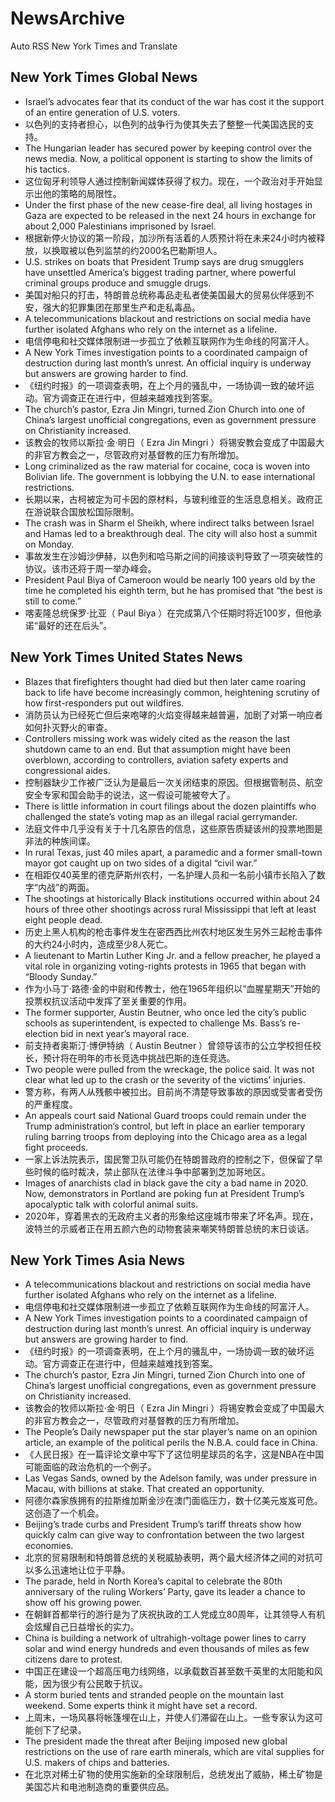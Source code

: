 # NewsArchive
Auto RSS New York Times and Translate

## New York Times Global News
* Israel’s advocates fear that its conduct of the war has cost it the support of an entire generation of U.S. voters.
* 以色列的支持者担心，以色列的战争行为使其失去了整整一代美国选民的支持。
* The Hungarian leader has secured power by keeping control over the news media. Now, a political opponent is starting to show the limits of his tactics.
* 这位匈牙利领导人通过控制新闻媒体获得了权力。现在，一个政治对手开始显示出他的策略的局限性。
* Under the first phase of the new cease-fire deal, all living hostages in Gaza are expected to be released in the next 24 hours in exchange for about 2,000 Palestinians imprisoned by Israel.
* 根据新停火协议的第一阶段，加沙所有活着的人质预计将在未来24小时内被释放，以换取被以色列监禁的约2000名巴勒斯坦人。
* U.S. strikes on boats that President Trump says are drug smugglers have unsettled America’s biggest trading partner, where powerful criminal groups produce and smuggle drugs.
* 美国对船只的打击，特朗普总统称毒品走私者使美国最大的贸易伙伴感到不安，强大的犯罪集团在那里生产和走私毒品。
* A telecommunications blackout and restrictions on social media have further isolated Afghans who rely on the internet as a lifeline.
* 电信停电和社交媒体限制进一步孤立了依赖互联网作为生命线的阿富汗人。
* A New York Times investigation points to a coordinated campaign of destruction during last month’s unrest. An official inquiry is underway but answers are growing harder to find.
* 《纽约时报》的一项调查表明，在上个月的骚乱中，一场协调一致的破坏运动。官方调查正在进行中，但越来越难找到答案。
* The church’s pastor, Ezra Jin Mingri, turned Zion Church into one of China’s largest unofficial congregations, even as government pressure on Christianity increased.
* 该教会的牧师以斯拉·金·明日（ Ezra Jin Mingri ）将锡安教会变成了中国最大的非官方教会之一，尽管政府对基督教的压力有所增加。
* Long criminalized as the raw material for cocaine, coca is woven into Bolivian life. The government is lobbying the U.N. to ease international restrictions.
* 长期以来，古柯被定为可卡因的原材料，与玻利维亚的生活息息相关。政府正在游说联合国放松国际限制。
* The crash was in Sharm el Sheikh, where indirect talks between Israel and Hamas led to a breakthrough deal. The city will also host a summit on Monday.
* 事故发生在沙姆沙伊赫，以色列和哈马斯之间的间接谈判导致了一项突破性的协议。该市还将于周一举办峰会。
* President Paul Biya of Cameroon would be nearly 100 years old by the time he completed his eighth term, but he has promised that “the best is still to come.”
* 喀麦隆总统保罗·比亚（ Paul Biya ）在完成第八个任期时将近100岁，但他承诺“最好的还在后头”。

## New York Times United States News
* Blazes that firefighters thought had died but then later came roaring back to life have become increasingly common, heightening scrutiny of how first-responders put out wildfires.
* 消防员认为已经死亡但后来咆哮的火焰变得越来越普遍，加剧了对第一响应者如何扑灭野火的审查。
* Controllers missing work was widely cited as the reason the last shutdown came to an end. But that assumption might have been overblown, according to controllers, aviation safety experts and congressional aides.
* 控制器缺少工作被广泛认为是最后一次关闭结束的原因。但根据管制员、航空安全专家和国会助手的说法，这一假设可能被夸大了。
* There is little information in court filings about the dozen plaintiffs who challenged the state’s voting map as an illegal racial gerrymander.
* 法庭文件中几乎没有关于十几名原告的信息，这些原告质疑该州的投票地图是非法的种族间谍。
* In rural Texas, just 40 miles apart, a paramedic and a former small-town mayor got caught up on two sides of a digital “civil war.”
* 在相距仅40英里的德克萨斯州农村，一名护理人员和一名前小镇市长陷入了数字“内战”的两面。
* The shootings at historically Black institutions occurred within about 24 hours of three other shootings across rural Mississippi that left at least eight people dead.
* 历史上黑人机构的枪击事件发生在密西西比州农村地区发生另外三起枪击事件的大约24小时内，造成至少8人死亡。
* A lieutenant to Martin Luther King Jr. and a fellow preacher, he played a vital role in organizing voting-rights protests in 1965 that began with “Bloody Sunday.”
* 作为小马丁·路德·金的中尉和传教士，他在1965年组织以“血腥星期天”开始的投票权抗议活动中发挥了至关重要的作用。
* The former supporter, Austin Beutner, who once led the city’s public schools as superintendent, is expected to challenge Ms. Bass’s re-election bid in next year’s mayoral race.
* 前支持者奥斯汀·博伊特纳（ Austin Beutner ）曾领导该市的公立学校担任校长，预计将在明年的市长竞选中挑战巴斯的连任竞选。
* Two people were pulled from the wreckage, the police said. It was not clear what led up to the crash or the severity of the victims’ injuries.
* 警方称，有两人从残骸中被拉出。目前尚不清楚导致事故的原因或受害者受伤的严重程度。
* An appeals court said National Guard troops could remain under the Trump administration’s control, but left in place an earlier temporary ruling barring troops from deploying into the Chicago area as a legal fight proceeds.
* 一家上诉法院表示，国民警卫队可能仍在特朗普政府的控制之下，但保留了早些时候的临时裁决，禁止部队在法律斗争中部署到芝加哥地区。
* Images of anarchists clad in black gave the city a bad name in 2020. Now, demonstrators in Portland are poking fun at President Trump’s apocalyptic talk with colorful animal suits.
* 2020年，穿着黑衣的无政府主义者的形象给这座城市带来了坏名声。现在，波特兰的示威者正在用五颜六色的动物套装来嘲笑特朗普总统的末日谈话。

## New York Times Asia News
* A telecommunications blackout and restrictions on social media have further isolated Afghans who rely on the internet as a lifeline.
* 电信停电和社交媒体限制进一步孤立了依赖互联网作为生命线的阿富汗人。
* A New York Times investigation points to a coordinated campaign of destruction during last month’s unrest. An official inquiry is underway but answers are growing harder to find.
* 《纽约时报》的一项调查表明，在上个月的骚乱中，一场协调一致的破坏运动。官方调查正在进行中，但越来越难找到答案。
* The church’s pastor, Ezra Jin Mingri, turned Zion Church into one of China’s largest unofficial congregations, even as government pressure on Christianity increased.
* 该教会的牧师以斯拉·金·明日（ Ezra Jin Mingri ）将锡安教会变成了中国最大的非官方教会之一，尽管政府对基督教的压力有所增加。
* The People’s Daily newspaper put the star player’s name on an opinion article, an example of the political perils the N.B.A. could face in China.
* 《人民日报》在一篇评论文章中写下了这位明星球员的名字，这是NBA在中国可能面临的政治危机的一个例子。
* Las Vegas Sands, owned by the Adelson family, was under pressure in Macau, with billions at stake. That created an opportunity.
* 阿德尔森家族拥有的拉斯维加斯金沙在澳门面临压力，数十亿美元岌岌可危。这创造了一个机会。
* Beijing’s trade curbs and President Trump’s tariff threats show how quickly calm can give way to confrontation between the two largest economies.
* 北京的贸易限制和特朗普总统的关税威胁表明，两个最大经济体之间的对抗可以多么迅速地让位于平静。
* The parade, held in North Korea’s capital to celebrate the 80th anniversary of the ruling Workers’ Party, ​gave its leader a chance to show off his growing power.
* 在朝鲜首都举行的游行是为了庆祝执政的工人党成立80周年，让其领导人有机会炫耀自己日益增长的实力。
* China is building a network of ultrahigh-voltage power lines to carry solar and wind energy hundreds and even thousands of miles as few citizens dare to protest.
* 中国正在建设一个超高压电力线网络，以承载数百甚至数千英里的太阳能和风能，因为很少有公民敢于抗议。
* A storm buried tents and stranded people on the mountain last weekend. Some experts think it might have set a record.
* 上周末，一场风暴将帐篷埋在山上，并使人们滞留在山上。一些专家认为这可能创下了纪录。
* The president made the threat after Beijing imposed new global restrictions on the use of rare earth minerals, which are vital supplies for U.S. makers of chips and batteries.
* 在北京对稀土矿物的使用实施新的全球限制后，总统发出了威胁，稀土矿物是美国芯片和电池制造商的重要供应品。

